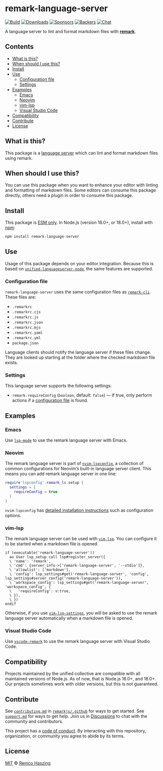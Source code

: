 # remark-language-server

[![Build][build-badge]][build]
[![Downloads][downloads-badge]][downloads]
[![Sponsors][sponsors-badge]][collective]
[![Backers][backers-badge]][collective]
[![Chat][chat-badge]][chat]

A language server to lint and format markdown files with **[remark][]**.

## Contents

*   [What is this?](#what-is-this)
*   [When should I use this?](#when-should-i-use-this)
*   [Install](#install)
*   [Use](#use)
    *   [Configuration file](#configuration-file)
    *   [Settings](#settings)
*   [Examples](#examples)
    *   [Emacs](#emacs)
    *   [Neovim](#neovim)
    *   [vim-lsp](#vim-lsp)
    *   [Visual Studio Code](#visual-studio-code)
*   [Compatibility](#compatibility)
*   [Contribute](#contribute)
*   [License](#license)

## What is this?

This package is a [language server][] which can lint and format markdown files
using remark.

## When should I use this?

You can use this package when you want to enhance your editor with linting and
formatting of markdown files.
Some editors can consume this package directly, others need a plugin in order to
consume this package.

## Install

This package is [ESM only](https://gist.github.com/sindresorhus/a39789f98801d908bbc7ff3ecc99d99c).
In Node.js (version 16.0+, or 18.0+), install with [npm][]:

```sh
npm install remark-language-server
```

## Use

Usage of this package depends on your editor integration.
Because this is based on
[`unified-languageserver-node`][unified-languageserver-node], the same features
are supported.

### Configuration file

`remark-language-server` uses the same configuration files as
[`remark-cli`][remark-cli].
These files are:

*   `.remarkrc`
*   `.remarkrc.cjs`
*   `.remarkrc.js`
*   `.remarkrc.json`
*   `.remarkrc.mjs`
*   `.remarkrc.yaml`
*   `.remarkrc.yml`
*   `package.json`

Language clients should notify the language server if these files change.
They are looked up starting at the folder where the checked markdown file
exists.

### Settings

This language server supports the following settings:

*   `remark.requireConfig` (`boolean`, default: `false`) — If true, only perform
    actions if a [configuration file][configuration-file] is found.

## Examples

### Emacs

Use [`lsp-mode`][lsp-mode] to use the remark language server with Emacs.

### Neovim

The remark language server is part of [`nvim-lspconfig`][nvim-lspconfig], a
collection of common configurations for Neovim’s built-in language server
client.
This means you can add remark language server in one line:

```lua
require'lspconfig'.remark_ls.setup {
  settings = {
    requireConfig = true
  }
}
```

`nvim-lspconfig` has
[detailed installation instructions][nvim-lspconfig-instructions] such as
configuration options.

### vim-lsp

The remark language server can be used with [`vim-lsp`][vim-lsp].
You can configure it to be started when a markdown file is opened.

```viml
if (executable('remark-language-server'))
  au User lsp_setup call lsp#register_server({
  \ 'name': 'remark',
  \ 'cmd': {server_info->['remark-language-server', '--stdio']},
  \ 'allowlist': ['markdown'],
  \ 'config': lsp_settings#get('remark-language-server', 'config', lsp_settings#server_config('remark-language-server')),
  \ 'workspace_config': lsp_settings#get('remark-language-server', 'workspace_config', {
  \   'requireConfig': v:true,
  \ }),
  \ })
endif
```

Otherwise, if you use [`vim-lsp-settings`][vim-lsp-settings], you will be asked
to use the remark language server automatically when a markdown file is opened.

### Visual Studio Code

Use [`vscode-remark`][vscode-remark] to use the remark language server with
Visual Studio Code.

## Compatibility

Projects maintained by the unified collective are compatible with all maintained
versions of Node.js.
As of now, that is Node.js 16.0+, and 18.0+.
Our projects sometimes work with older versions, but this is not guaranteed.

## Contribute

See [`contributing.md`][contributing] in [`remarkjs/.github`][health] for ways
to get started.
See [`support.md`][support] for ways to get help.
Join us in [Discussions][chat] to chat with the community and contributors.

This project has a [code of conduct][coc].
By interacting with this repository, organization, or community you agree to
abide by its terms.

## License

[MIT][license] © [Remco Haszing][author]

<!-- Definitions -->

[build-badge]: https://github.com/remarkjs/remark-language-server/workflows/main/badge.svg

[build]: https://github.com/remarkjs/remark-language-server/actions

[configuration-file]: #configuration-file

[downloads-badge]: https://img.shields.io/npm/dm/remark-language-server.svg

[downloads]: https://www.npmjs.com/package/remark-language-server

[sponsors-badge]: https://opencollective.com/unified/sponsors/badge.svg

[backers-badge]: https://opencollective.com/unified/backers/badge.svg

[collective]: https://opencollective.com/unified

[chat-badge]: https://img.shields.io/badge/chat-discussions-success.svg

[chat]: https://github.com/remarkjs/remark/discussions

[health]: https://github.com/remarkjs/.github

[contributing]: https://github.com/remarkjs/.github/blob/main/contributing.md

[lsp-mode]: https://github.com/emacs-lsp/lsp-mode

[support]: https://github.com/remarkjs/.github/blob/main/support.md

[coc]: https://github.com/remarkjs/.github/blob/main/code-of-conduct.md

[license]: https://github.com/remarkjs/remark-language-server/blob/main/license

[author]: https://github.com/remcohaszing

[npm]: https://docs.npmjs.com/cli/install

[nvim-lspconfig]: https://github.com/neovim/nvim-lspconfig

[nvim-lspconfig-instructions]: https://github.com/neovim/nvim-lspconfig/blob/master/doc/server_configurations.md#remark_ls

[language server]: https://microsoft.github.io/language-server-protocol/

[remark]: https://github.com/remarkjs/remark

[remark-cli]: https://github.com/remarkjs/remark/tree/main/packages/remark-cli

[unified-languageserver-node]: https://github.com/unifiedjs/unified-language-server

[vim-lsp]: https://github.com/prabirshrestha/vim-lsp

[vim-lsp-settings]: https://github.com/mattn/vim-lsp-settings

[vscode-remark]: https://github.com/remarkjs/vscode-remark
